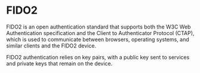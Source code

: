 
# FIDO2

FIDO2 is an open authentication standard that supports both the W3C Web Authentication specification and the Client to Authenticator Protocol (CTAP), which is used to communicate between browsers, operating systems, and similar clients and the FIDO2 device.

FIDO2 authentication relies on key pairs, with a public key sent to services and private keys that remain on the device.
